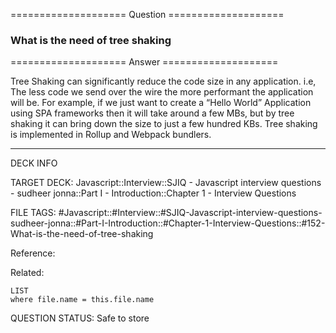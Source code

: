 ==================== Question ====================  

### What is the need of tree shaking  

==================== Answer ====================  

Tree Shaking can significantly reduce the code size in any application. i.e, The
less code we send over the wire the more performant the application will be. For
example, if we just want to create a “Hello World” Application using SPA
frameworks then it will take around a few MBs, but by tree shaking it can bring
down the size to just a few hundred KBs. Tree shaking is implemented in Rollup
and Webpack bundlers.

---

DECK INFO

TARGET DECK: Javascript::Interview::SJIQ - Javascript interview questions -
sudheer jonna::Part I - Introduction::Chapter 1 - Interview Questions

FILE TAGS:
#Javascript::#Interview::#SJIQ-Javascript-interview-questions-sudheer-jonna::#Part-I-Introduction::#Chapter-1-Interview-Questions::#152-What-is-the-need-of-tree-shaking

Reference:

Related:

```dataview
LIST
where file.name = this.file.name
```

QUESTION STATUS: Safe to store
